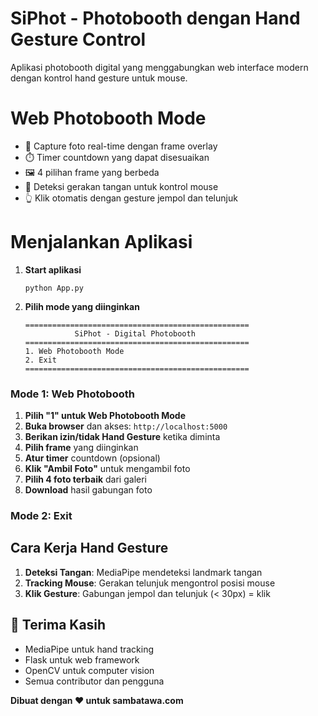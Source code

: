 # SiPhot - Photobooth dengan Hand Gesture Control
Aplikasi photobooth digital yang menggabungkan web interface modern dengan kontrol hand gesture untuk mouse.

# Web Photobooth Mode
- 📸 Capture foto real-time dengan frame overlay
- ⏱️ Timer countdown yang dapat disesuaikan
- 🖼️ 4 pilihan frame yang berbeda
- 🤚 Deteksi gerakan tangan untuk kontrol mouse
- 👆 Klik otomatis dengan gesture jempol dan telunjuk

# Menjalankan Aplikasi

1. **Start aplikasi**
   ```
   python App.py
   ```
2. **Pilih mode yang diinginkan**
   ```
   ==================================================
              SiPhot - Digital Photobooth
   ==================================================
   1. Web Photobooth Mode
   2. Exit
   ==================================================
   ```

### Mode 1: Web Photobooth
1. **Pilih "1" untuk Web Photobooth Mode**
2. **Buka browser** dan akses: `http://localhost:5000`
3. **Berikan izin/tidak Hand Gesture** ketika diminta
4. **Pilih frame** yang diinginkan
5. **Atur timer** countdown (opsional)
6. **Klik "Ambil Foto"** untuk mengambil foto
7. **Pilih 4 foto terbaik** dari galeri
8. **Download** hasil gabungan foto
### Mode 2: Exit

## Cara Kerja Hand Gesture
1. **Deteksi Tangan**: MediaPipe mendeteksi landmark tangan
2. **Tracking Mouse**: Gerakan telunjuk mengontrol posisi mouse
3. **Klik Gesture**: Gabungan jempol dan telunjuk (< 30px) = klik
## 🙏 Terima Kasih
- MediaPipe untuk hand tracking
- Flask untuk web framework
- OpenCV untuk computer vision
- Semua contributor dan pengguna

**Dibuat dengan ❤️ untuk sambatawa.com**
